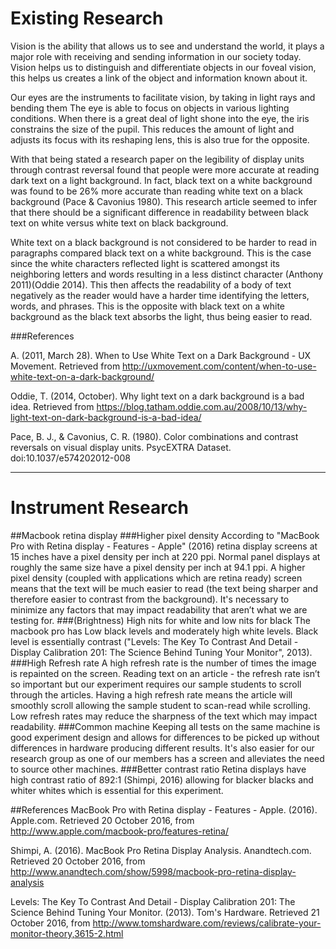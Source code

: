 # Existing Research

Vision is the ability that allows us to see and understand the world, it plays a major role with receiving and sending 
information in our society today. Vision helps us to distinguish and differentiate objects in our foveal vision, this helps 
us creates a link of the object and information known about it. 

Our eyes are the instruments to facilitate vision, by taking in light rays and bending them
The eye is able to focus on objects in various lighting conditions. When there is a great deal of light shone into the eye, 
the iris constrains the size of the pupil. This reduces the amount of light and adjusts its focus with its reshaping lens, 
this is also true for the opposite. 

With that being stated a research paper on the legibility of display units through contrast reversal found that people 
were more accurate at reading dark text on a light background. In fact, black text on a white background was found to 
be 26% more accurate than reading white text on a black background (Pace & Cavonius 1980). This research article seemed 
to infer that there should be a significant difference in readability between black text on white versus white text on 
black background.

White text on a black background is not considered to be harder to read in paragraphs compared black text on a white background. 
This is the case since the white characters reflected light is scattered amongst its neighboring letters and words resulting in a 
less distinct character (Anthony 2011)(Oddie 2014). This then affects the readability of a body of text negatively as the reader 
would have a harder time identifying the letters, words, and phrases. This is the opposite with black text on a white background 
as the black text absorbs the light, thus being easier to read.

###References  

A. (2011, March 28). When to Use White Text on a Dark Background - UX Movement. Retrieved from http://uxmovement.com/content/when-to-use-white-text-on-a-dark-background/

Oddie, T. (2014, October). Why light text on a dark background is a bad idea. Retrieved from https://blog.tatham.oddie.com.au/2008/10/13/why-light-text-on-dark-background-is-a-bad-idea/

Pace, B. J., & Cavonius, C. R. (1980). Color combinations and contrast reversals on visual display units. PsycEXTRA Dataset. doi:10.1037/e574202012-008

<hr>

# Instrument Research

##Macbook retina display 
###Higher pixel density 
According to "MacBook Pro with Retina display - Features - Apple" (2016) retina display screens at 15 inches have a pixel density per inch at 220 ppi. Normal panel displays at roughly the same size have a pixel density per inch at  94.1 ppi. A higher pixel density (coupled with applications which are retina ready) screen means that the text will be much easier to read (the text being sharper and therefore easier to contrast from the background). It's necessary to minimize any factors that may impact readability that aren’t what we are testing for.
###(Brightness) High nits for white and low nits for black
The macbook pro has Low black levels and moderately high white levels. Black level is essentially contrast ("Levels: The Key To Contrast And Detail - Display Calibration 201: The Science Behind Tuning Your Monitor", 2013).
###High Refresh rate
A high refresh rate is the number of times the image is repainted on the screen. Reading text on an article - the refresh rate isn’t so important but our experiment requires our sample students to scroll through the articles. Having a high refresh rate means the article will smoothly scroll allowing the sample student to scan-read while scrolling. Low refresh rates may reduce the sharpness of the text which may impact readability.
###Common machine
Keeping all tests on the same machine is good experiment design and allows for differences to be picked up without differences in hardware producing different results. It's also easier for our research group as one of our members has a screen and alleviates the need to source other machines. 
###Better contrast ratio
Retina displays have high contrast ratio of 892:1 (Shimpi, 2016)  allowing for blacker blacks and whiter whites which is essential for this experiment.  


##References
MacBook Pro with Retina display - Features - Apple. (2016). Apple.com. Retrieved 20 October 2016, from http://www.apple.com/macbook-pro/features-retina/  

Shimpi, A. (2016). MacBook Pro Retina Display Analysis. Anandtech.com. Retrieved 20 October 2016, from http://www.anandtech.com/show/5998/macbook-pro-retina-display-analysis  

Levels: The Key To Contrast And Detail - Display Calibration 201: The Science Behind Tuning Your Monitor. (2013). Tom's Hardware. Retrieved 21 October 2016, from http://www.tomshardware.com/reviews/calibrate-your-monitor-theory,3615-2.html  
